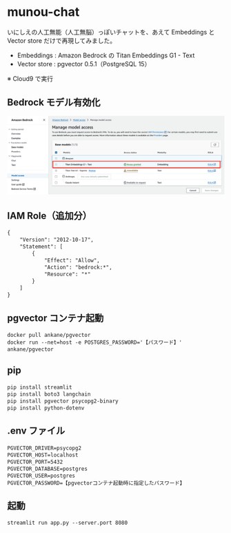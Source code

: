 # munou-chat

いにしえの人工無能（人工無脳）っぽいチャットを、あえて Embeddings と Vector store だけで再現してみました。

- Embeddings : Amazon Bedrock の Titan Embeddings G1 - Text
- Vector store : pgvector 0.5.1（PostgreSQL 15）

※ Cloud9 で実行

## Bedrock モデル有効化

![マネージドコンソール](enable_titan.png "マネージドコンソール")

## IAM Role（追加分）

```json:
{
    "Version": "2012-10-17",
    "Statement": [
        {
            "Effect": "Allow",
            "Action": "bedrock:*",
            "Resource": "*"
        }
    ]
}
```

## pgvector コンテナ起動

```sh:
docker pull ankane/pgvector
docker run --net=host -e POSTGRES_PASSWORD='【パスワード】' ankane/pgvector
```

## pip

```sh:
pip install streamlit
pip install boto3 langchain
pip install pgvector psycopg2-binary
pip install python-dotenv
```

## .env ファイル

```text:
PGVECTOR_DRIVER=psycopg2
PGVECTOR_HOST=localhost
PGVECTOR_PORT=5432
PGVECTOR_DATABASE=postgres
PGVECTOR_USER=postgres
PGVECTOR_PASSWORD=【pgvectorコンテナ起動時に指定したパスワード】
```

## 起動

```sh:
streamlit run app.py --server.port 8080
```